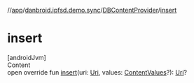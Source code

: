 //[app](../../index.md)/[danbroid.ipfsd.demo.sync](../index.md)/[DBContentProvider](index.md)/[insert](insert.md)



# insert  
[androidJvm]  
Content  
open override fun [insert](insert.md)(uri: [Uri](https://developer.android.com/reference/kotlin/android/net/Uri.html), values: [ContentValues](https://developer.android.com/reference/kotlin/android/content/ContentValues.html)?): [Uri](https://developer.android.com/reference/kotlin/android/net/Uri.html)?  



